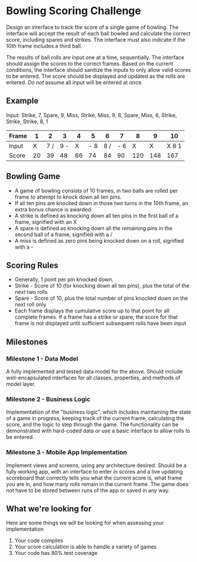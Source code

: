 # Bowling Scoring Challenge

Design an interface to track the score of a single game of bowling. The interface will accept the result of each ball bowled and calculate the correct score, including spares and strikes. The interface must also indicate if the 10th frame includes a third ball.

The results of ball rolls are input one at a time, sequentially. The interface should assign the scores to the correct frames. Based on the current conditions, the interface should sanitize the inputs to only allow valid scores to be entered. The score should be displayed and updated as the rolls are entered. *Do not* assume all input will be entered at once.

## Example

Input: Strike, 7, Spare, 9, Miss, Strike, Miss, 8, 8, Spare, Miss, 6, Strike, Strike, Strike, 8, 1

| Frame |  1 	| 2  	| 3  	| 4  	| 5  	| 6  	| 7 	| 8 	| 9 	| 10 	|
|---	|---	|---	|---	|---	|---	|---	|---	|---	|---	|---	|
| Input	| X  	|  7 / 	|  9 - 	| X  	| - 8  	|  8 / 	|  - 6 	|  X 	| X  	|  X 8 1|
|Score	|  20 	| 39  	|  48 	| 66  	| 74  	|  84 	|  90 	|  120 	| 148  	| 167  	|

## Bowling Game
* A game of bowling consists of 10 frames, in two balls are rolled per frame to attempt to knock down all ten pins.
* If all ten pins are knocked down in those two turns in the 10th frame, an extra bonus chance is awarded.
* A strike is defined as knocking down all ten pins in the first ball of a frame, signified with an X
* A spare is defined as knocking down all the remaining pins in the second ball of a frame, signified with a /
* A miss is defined as zero pins being knocked down on a roll, signified with a -

## Scoring Rules
* Generally, 1 point per pin knocked down.
* Strike - Score of 10 (for knocking down all ten pins), plus the total of the next two rolls
* Spare - Score of 10, plus the total number of pins knocked down on the next roll only
* Each frame displays the cumulative score up to that point for all complete frames. If a frame has a strike or spare, the score for that frame is not displayed until sufficient subsequent rolls have been input

## Milestones

### Milestone 1 - Data Model
A fully implemented and tested data model for the above.
Should include well-encapsulated interfaces for all classes, properties, and methods of model layer.

### Milestone 2 - Business Logic
Implementation of the "business logic", which includes maintaining the state of a game in progress, keeping track of the current frame, calculating the score, and the logic to step through the game.
The functionality can be demonstrated with hard-coded data or use a basic interface to allow rolls to be entered.

### Milestone 3 - Mobile App Implementation
Implement views and screens, using any architecture desired.
Should be a fully working app, with an interface to enter in scores and a live updating scoreboard that correctly tells you what the current score is, what frame you are in, and how many rolls remain in the current frame.
The game does not have to be stored between runs of the app or saved in any way.

## What we're looking for

Here are some things we will be looking for when assessing your implementation
1) Your code compiles
2) Your score calculation is able to handle a variety of games
3) Your code has 80% test coverage
